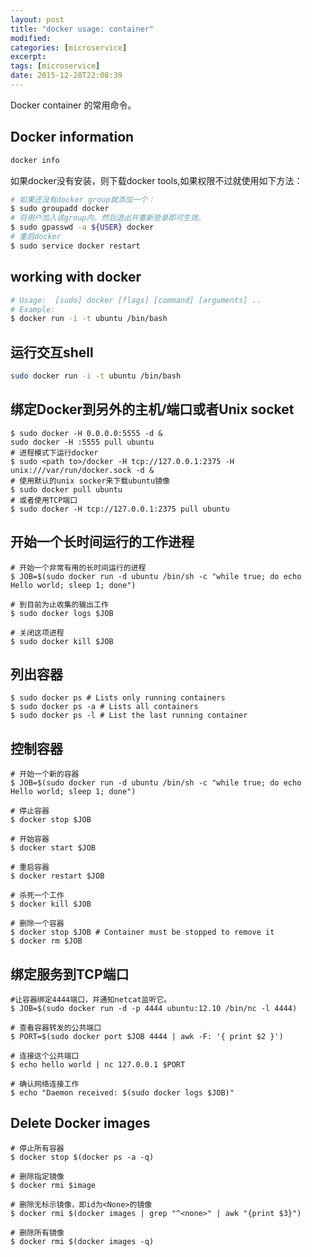 ```yaml
---
layout: post
title: "docker usage: container"
modified:
categories: [microservice]
excerpt:
tags: [microservice]
date: 2015-12-28T22:08:39
---
```


Docker container 的常用命令。

## Docker information

```sh
docker info
```

如果docker没有安装，则下载docker tools,如果权限不过就使用如下方法：

```sh
# 如果还没有docker group就添加一个：
$ sudo groupadd docker
# 将用户加入该group内。然后退出并重新登录即可生效。
$ sudo gpasswd -a ${USER} docker
# 重启docker
$ sudo service docker restart
```

## working with docker

``` sh
# Usage:  [sudo] docker [flags] [command] [arguments] ..
# Example:
$ docker run -i -t ubuntu /bin/bash
```

## 运行交互shell

``` sh
sudo docker run -i -t ubuntu /bin/bash
```

## 绑定Docker到另外的主机/端口或者Unix socket

```
$ sudo docker -H 0.0.0.0:5555 -d &
sudo docker -H :5555 pull ubuntu
# 进程模式下运行docker
$ sudo <path to>/docker -H tcp://127.0.0.1:2375 -H unix:///var/run/docker.sock -d &
# 使用默认的unix socker来下载ubuntu镜像
$ sudo docker pull ubuntu
# 或者使用TCP端口
$ sudo docker -H tcp://127.0.0.1:2375 pull ubuntu
```

## 开始一个长时间运行的工作进程

```
# 开始一个非常有用的长时间运行的进程
$ JOB=$(sudo docker run -d ubuntu /bin/sh -c "while true; do echo Hello world; sleep 1; done")

# 到目前为止收集的输出工作
$ sudo docker logs $JOB

# 关闭这项进程
$ sudo docker kill $JOB

```

## 列出容器

```
$ sudo docker ps # Lists only running containers
$ sudo docker ps -a # Lists all containers
$ sudo docker ps -l # List the last running container
```

## 控制容器

```
# 开始一个新的容器
$ JOB=$(sudo docker run -d ubuntu /bin/sh -c "while true; do echo Hello world; sleep 1; done")

# 停止容器
$ docker stop $JOB

# 开始容器
$ docker start $JOB

# 重启容器
$ docker restart $JOB

# 杀死一个工作
$ docker kill $JOB

# 删除一个容器
$ docker stop $JOB # Container must be stopped to remove it
$ docker rm $JOB
```

## 绑定服务到TCP端口

```
#让容器绑定4444端口，并通知netcat监听它。
$ JOB=$(sudo docker run -d -p 4444 ubuntu:12.10 /bin/nc -l 4444)

# 查看容器转发的公共端口
$ PORT=$(sudo docker port $JOB 4444 | awk -F: '{ print $2 }')

# 连接这个公共端口
$ echo hello world | nc 127.0.0.1 $PORT

# 确认网络连接工作
$ echo "Daemon received: $(sudo docker logs $JOB)"
```
## Delete Docker images

```
# 停止所有容器
$ docker stop $(docker ps -a -q)

# 删除指定镜像
$ docker rmi $image

# 删除无标示镜像，即id为<None>的镜像
$ docker rmi $(docker images | grep "^<none>" | awk "{print $3}")

# 删除所有镜像
$ docker rmi $(docker images -q)
```

